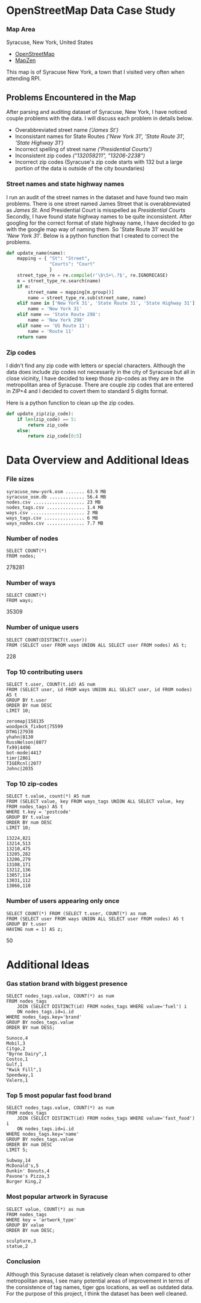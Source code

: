 # OpenStreetMap Data Case Study

### Map Area
Syracuse, New York, United States

- [OpenStreetMap](https://www.openstreetmap.org/relation/174916)
- [MapZen](https://mapzen.com/data/metro-extracts/)

This map is of Syracuse New York, a town that I visited very often when attending RPI.

## Problems Encountered in the Map
After parsing and auditing dataset of Syracuse, New York, I have noticed couple
problems with the data. I will discuss each problem in details below.

- Overabbreviated street name  *('James St')*
- Inconsistant names for State Routes *('New York 31', 'State Route 31', 'State Highway 31')*
- Incorrect spelling of street name *('Presidential Courts')*
- Inconsistent zip codes *("132059211", "13206-2238")*
- Incorrect zip codes (Syracuse's zip code starts with 132 but a large portion of the data is outside of the city boundaries)

### Street names and state highway names

I run an audit of the street names in the dataset and have found two main problems. There is one street named James Street that is overabbreviated as *James St*. And Presidential Court is misspelled as *Presidential Courts*
Secondly, I have found state highway names to be quite inconsistent. After googling for the correct format of state highway name, I have decided to go with the google map way of naming them. So 'State Route 31' would be *'New York 31'*.
Below is a python function that I created to correct the problems.

```python
def update_name(name):
    mapping = { "St": "Street",
                "Courts": "Court"
                }
    street_type_re = re.compile(r'\b\S+\.?$', re.IGNORECASE)
    m = street_type_re.search(name)
    if m:
        street_name = mapping[m.group()]
        name = street_type_re.sub(street_name, name)
    elif name in ['New York 31', 'State Route 31', 'State Highway 31']:
        name = 'New York 31'
    elif name == 'State Route 298':
        name = 'New York 298'
    elif name == 'US Route 11':
        name = 'Route 11'
    return name
```

### Zip codes
I didn't find any zip code with letters or special characters. Although the data does include zip codes not necessarily in the city of Syracuse but all in close vicinity, I have decided to keep those zip-codes as they are in the metropolitan area of Syracuse.
There are couple zip codes that are entered in ZIP+4 and I decided to covert them to standard 5 digits format.

Here is a python function to clean up the zip codes.
```python
def update_zip(zip_code):
    if len(zip_code) == 5:
        return zip_code
    else:
        return zip_code[0:5]
```

# Data Overview and Additional Ideas

### File sizes
```
syracuse_new-york.osm ....... 63.9 MB
syracuse_osm.db ............. 56.4 MB
nodes.csv ................... 23 MB
nodes_tags.csv .............. 1.4 MB
ways.csv .................... 2 MB
ways_tags.csv ............... 6 MB
ways_nodes.csv .............. 7.7 MB
```

### Number of nodes
```
SELECT COUNT(*)
FROM nodes;
```
278281

### Number of ways
```
SELECT COUNT(*)
FROM ways;
```
35309

### Number of unique users
```
SELECT COUNT(DISTINCT(t.user))
FROM (SELECT user FROM ways UNION ALL SELECT user FROM nodes) AS t;
```
228

### Top 10 contributing users
```
SELECT t.user, COUNT(t.id) AS num
FROM (SELECT user, id FROM ways UNION ALL SELECT user, id FROM nodes) AS t
GROUP BY t.user
ORDER BY num DESC
LIMIT 10;
```
```
zeromap|158135
woodpeck_fixbot|75599
DTHG|27938
yhahn|8130
RussNelson|8077
fx99|4496
bot-mode|4417
timr|2861
TIGERcnl|2077
Johnc|2035
```

### Top 10 zip-codes
```
SELECT t.value, count(*) AS num
FROM (SELECT value, key FROM ways_tags UNION ALL SELECT value, key FROM nodes_tags) AS t
WHERE t.key = 'postcode'
GROUP BY t.value
ORDER BY num DESC
LIMIT 10;
```
```
13224,821
13214,513
13210,475
13205,282
13206,279
13108,171
13212,136
13057,114
13031,112
13066,110
```

### Number of users appearing only once
```
SELECT COUNT(*) FROM (SELECT t.user, COUNT(*) as num
FROM (SELECT user FROM ways UNION ALL SELECT user FROM nodes) AS t
GROUP BY t.user
HAVING num = 1) AS z;
```
50

# Additional Ideas

### Gas station brand with biggest presence
```
SELECT nodes_tags.value, COUNT(*) as num
FROM nodes_tags
    JOIN (SELECT DISTINCT(id) FROM nodes_tags WHERE value='fuel') i
    ON nodes_tags.id=i.id
WHERE nodes_tags.key='brand'
GROUP BY nodes_tags.value
ORDER BY num DESS;
```
```
Sunoco,4
Mobil,3
Citgo,2
"Byrne Dairy",1
Costco,1
Gulf,1
"Kwik Fill",1
Speedway,1
Valero,1
```

### Top 5 most popular fast food brand
```
SELECT nodes_tags.value, COUNT(*) as num
FROM nodes_tags
    JOIN (SELECT DISTINCT(id) FROM nodes_tags WHERE value='fast_food') i
    ON nodes_tags.id=i.id
WHERE nodes_tags.key='name'
GROUP BY nodes_tags.value
ORDER BY num DESC
LIMIT 5;
```
```
Subway,14
McDonald's,5
Dunkin' Donuts,4
Pavone's Pizza,3
Burger King,2
```

### Most popular artwork in Syracuse
```
SELECT value, COUNT(*) as num
FROM nodes_tags
WHERE key = 'artwork_type'
GROUP BY value
ORDER BY num DESC;
```
```
sculpture,3
statue,2
```

### Conclusion
Although this Syracuse dataset is relatively clean when compared to other metropolitan areas,
I see many potential areas of improvement in terms of the consistence of tag names, tiger gps locations,
as well as outdated data. For the purpose of this project, I think the dataset has been well cleaned.
